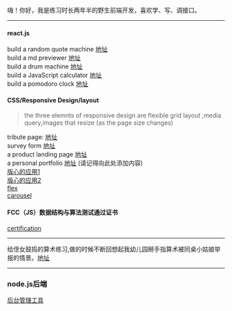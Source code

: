  嗨！你好，我是练习时长两年半的野生前端开发，喜欢学、写、调接口。<br/>
***
#### react.js 
build a random quote machine [地址](http://liulaoliu.github.io/fcc_demo/random-quote-machine)<br/>
build a md previewer [地址](https://liulaoliu.github.io/fcc_demo/markdown-previewer)<br/>
build a drum machine [地址](https://liulaoliu.github.io/fcc_demo/drum-machine)<br/>
build a JavaScript calculator [地址](https://liulaoliu.github.io/fcc_demo/JavaScript-calculator)<br/>
build a pomodoro clock [地址](https://liulaoliu.github.io/fcc_demo/pomdoro-clock/)<br/>

#### CSS/Responsive Design/layout
> the three elemnts of responsive design are flexible grid layout ,media query,images that resize (as the page size changes)

tribute page: [地址](https://liulaoliu.github.io/fcc_demo/darth-vader-tribute/)<br/>
survey form [地址](https://liulaoliu.github.io/fcc_demo/survey-form)<br/>
a product landing page [地址](https://liulaoliu.github.io/fcc_demo/Product-Landing-Page)<br/>
a personal portfolio [地址](https://liulaoliu.github.io/fcc_demo/portfolio) (请记得向此处添加内容)<br/>
[版心的应用1](https://liulaoliu.github.io/layout/jd)<br/>
[版心的应用2](https://liulaoliu.github.io/layout/bilibili/)<br>
[flex](https://liulaoliu.github.io/layout/Bilibili_demonstration/responsive%20card/)<br/>
[carousel](https://liulaoliu.github.io/layout/carousel%20component/)<br/>

#### FCC（JS）数据结构与算法测试通过证书
[certification](https://www.freecodecamp.org/certification/fcc24fbe4c8-db95-4ece-8376-f1a7b0ec87ef/javascript-algorithms-and-data-structures)
***
给侄女鼓捣的算术练习,做的时候不断回想起我幼儿园掰手指算术被同桌小姑娘举报的情景。[地址](https://liulaoliu.github.io/fcc_demo/calculation-excercise)
*** 
### node.js后端
[后台管理工具](https://github.com/liulaoliu/element-admin)
